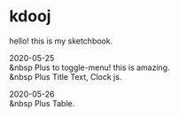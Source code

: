 # kdooj
hello! this is my sketchbook.

2020-05-25<br>
&nbsp Plus to toggle-menu! this is amazing.<br>
&nbsp Plus Title Text, Clock js.<br>
 
2020-05-26<br>
&nbsp Plus Table.<br>
